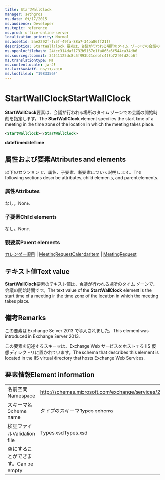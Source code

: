 ```yaml
---
title: StartWallClock
manager: sethgros
ms.date: 09/17/2015
ms.audience: Developer
ms.topic: reference
ms.prod: office-online-server
localization_priority: Normal
ms.assetid: 5ae2292f-fc5f-49fa-88a7-34ba86ff21f9
description: StartWallClock 要素は、会議が行われる場所のタイム ゾーンでの会議の開始時刻を指定します。
ms.openlocfilehash: 24fcc314daf1732b5167e1fa865e6f544ca34db6
ms.sourcegitcommit: 34041125dc8c5f993b21cebfc4f8b72f0fd2cb6f
ms.translationtype: MT
ms.contentlocale: ja-JP
ms.lasthandoff: 06/11/2018
ms.locfileid: "19833569"
---
```

# <a name="startwallclock"></a><span data-ttu-id="39aae-103">StartWallClock</span><span class="sxs-lookup"><span data-stu-id="39aae-103">StartWallClock</span></span>

<span data-ttu-id="39aae-104">**StartWallClock**要素は、会議が行われる場所のタイム ゾーンでの会議の開始時刻を指定します。</span><span class="sxs-lookup"><span data-stu-id="39aae-104">The **StartWallClock** element specifies the start time of a meeting in the time zone of the location in which the meeting takes place.</span></span> 
  
```XML
<StartWallClock></StartWallClock>
```

<span data-ttu-id="39aae-105">**dateTime**</span><span class="sxs-lookup"><span data-stu-id="39aae-105">**dateTime**</span></span>

## <a name="attributes-and-elements"></a><span data-ttu-id="39aae-106">属性および要素</span><span class="sxs-lookup"><span data-stu-id="39aae-106">Attributes and elements</span></span>

<span data-ttu-id="39aae-107">以下のセクションで、属性、子要素、親要素について説明します。</span><span class="sxs-lookup"><span data-stu-id="39aae-107">The following sections describe attributes, child elements, and parent elements.</span></span>
  
### <a name="attributes"></a><span data-ttu-id="39aae-108">属性</span><span class="sxs-lookup"><span data-stu-id="39aae-108">Attributes</span></span>

<span data-ttu-id="39aae-109">なし。</span><span class="sxs-lookup"><span data-stu-id="39aae-109">None.</span></span>
  
### <a name="child-elements"></a><span data-ttu-id="39aae-110">子要素</span><span class="sxs-lookup"><span data-stu-id="39aae-110">Child elements</span></span>

<span data-ttu-id="39aae-111">なし。</span><span class="sxs-lookup"><span data-stu-id="39aae-111">None.</span></span>
  
### <a name="parent-elements"></a><span data-ttu-id="39aae-112">親要素</span><span class="sxs-lookup"><span data-stu-id="39aae-112">Parent elements</span></span>

<span data-ttu-id="39aae-113">[カレンダー項目](calendaritem.md) | [MeetingRequest](meetingrequest.md)</span><span class="sxs-lookup"><span data-stu-id="39aae-113">[CalendarItem](calendaritem.md) | [MeetingRequest](meetingrequest.md)</span></span>
  
## <a name="text-value"></a><span data-ttu-id="39aae-114">テキスト値</span><span class="sxs-lookup"><span data-stu-id="39aae-114">Text value</span></span>

<span data-ttu-id="39aae-115">**StartWallClock**要素のテキスト値は、会議が行われる場所のタイム ゾーンで、会議の開始時間です。</span><span class="sxs-lookup"><span data-stu-id="39aae-115">The text value of the **StartWallClock** element is the start time of a meeting in the time zone of the location in which the meeting takes place.</span></span> 
  
## <a name="remarks"></a><span data-ttu-id="39aae-116">備考</span><span class="sxs-lookup"><span data-stu-id="39aae-116">Remarks</span></span>

<span data-ttu-id="39aae-117">この要素は Exchange Server 2013 で導入されました。</span><span class="sxs-lookup"><span data-stu-id="39aae-117">This element was introduced in Exchange Server 2013.</span></span>
  
<span data-ttu-id="39aae-118">この要素を記述するスキーマは、Exchange Web サービスをホストする IIS 仮想ディレクトリに置かれています。</span><span class="sxs-lookup"><span data-stu-id="39aae-118">The schema that describes this element is located in the IIS virtual directory that hosts Exchange Web Services.</span></span>
  
## <a name="element-information"></a><span data-ttu-id="39aae-119">要素情報</span><span class="sxs-lookup"><span data-stu-id="39aae-119">Element information</span></span>

|||
|:-----|:-----|
|<span data-ttu-id="39aae-120">名前空間</span><span class="sxs-lookup"><span data-stu-id="39aae-120">Namespace</span></span>  <br/> |http://schemas.microsoft.com/exchange/services/2006/types  <br/> |
|<span data-ttu-id="39aae-121">スキーマ名</span><span class="sxs-lookup"><span data-stu-id="39aae-121">Schema name</span></span>  <br/> |<span data-ttu-id="39aae-122">タイプのスキーマ</span><span class="sxs-lookup"><span data-stu-id="39aae-122">Types schema</span></span>  <br/> |
|<span data-ttu-id="39aae-123">検証ファイル</span><span class="sxs-lookup"><span data-stu-id="39aae-123">Validation file</span></span>  <br/> |<span data-ttu-id="39aae-124">Types.xsd</span><span class="sxs-lookup"><span data-stu-id="39aae-124">Types.xsd</span></span>  <br/> |
|<span data-ttu-id="39aae-125">空にすることができます。</span><span class="sxs-lookup"><span data-stu-id="39aae-125">Can be empty</span></span>  <br/> ||
   

